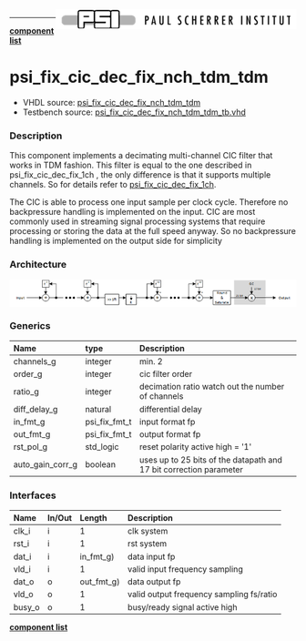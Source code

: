 <img align="right" src="../doc/psi_logo.png">

***

[**component list**](index.md)

# psi_fix_cic_dec_fix_nch_tdm_tdm
 - VHDL source: [psi_fix_cic_dec_fix_nch_tdm_tdm](../hdl/psi_fix_cic_dec_fix_nch_tdm_tdm.vhd)
 - Testbench source: [psi_fix_cic_dec_fix_nch_tdm_tdm_tb.vhd](../testbench/psi_fix_cic_dec_fix_nch_tdm_tdm_tb/psi_fix_cic_dec_fix_nch_tdm_tdm_tb.vhd)

### Description

This component implements a decimating multi-channel CIC filter that works in TDM fashion.
This filter is equal to the one described in psi_fix_cic_dec_fix_1ch , the only difference is that it supports multiple channels. So for details refer to [psi_fix_cic_dec_fix_1ch](psi_fix_cic_dec_fix_1ch.md).

The CIC is able to process one input sample per clock cycle. Therefore no backpressure handling is implemented on the input.
CIC are most commonly used in streaming signal processing systems that require processing or storing the data at the full speed anyway. So no backpressure handling is implemented on the output side for simplicity

### Architecture

<img align="center" src="psi_fix_cic_dec_fix_nch_tdm_tdm.png">


### Generics
| Name             | type          | Description                                                        |
|:-----------------|:--------------|:-------------------------------------------------------------------|
| channels_g       | integer       | min. 2                                                             |
| order_g          | integer       | cic filter order                                                   |
| ratio_g          | integer       | decimation ratio watch out the number of channels                  |
| diff_delay_g     | natural       | differential delay                                                 |
| in_fmt_g         | psi_fix_fmt_t | input format fp                                                    |
| out_fmt_g        | psi_fix_fmt_t | output format fp                                                   |
| rst_pol_g        | std_logic     | reset polarity active high = '1'                                   |
| auto_gain_corr_g | boolean       | uses up to 25 bits of the datapath and 17 bit correction parameter |

### Interfaces
| Name   | In/Out   | Length     | Description                              |
|:-------|:---------|:-----------|:-----------------------------------------|
| clk_i  | i        | 1          | clk system                               |
| rst_i  | i        | 1          | rst system                               |
| dat_i  | i        | in_fmt_g)  | data input fp                            |
| vld_i  | i        | 1          | valid input frequency sampling           |
| dat_o  | o        | out_fmt_g) | data output fp                           |
| vld_o  | o        | 1          | valid output frequency sampling fs/ratio |
| busy_o | o        | 1          | busy/ready signal active high            |

[**component list**](index.md)
